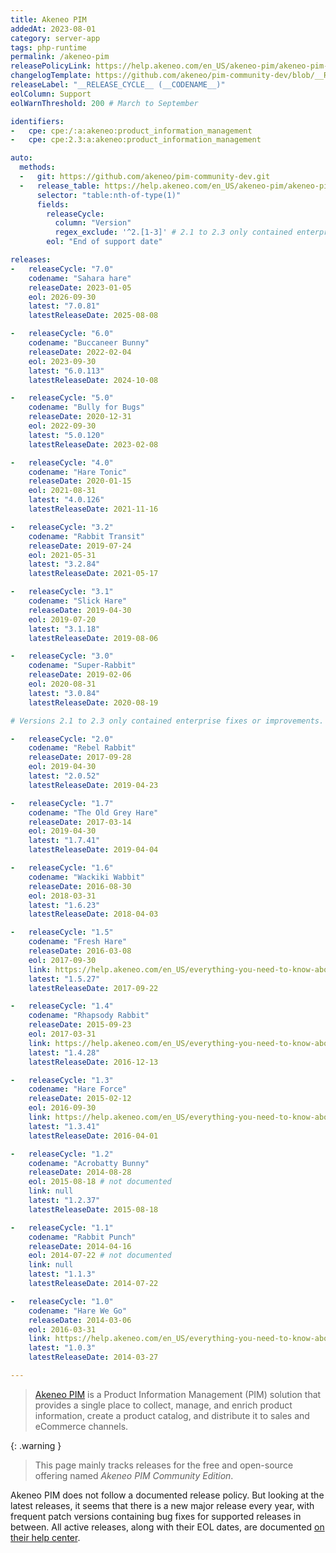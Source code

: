 ```yaml
---
title: Akeneo PIM
addedAt: 2023-08-01
category: server-app
tags: php-runtime
permalink: /akeneo-pim
releasePolicyLink: https://help.akeneo.com/en_US/akeneo-pim/akeneo-pim-product-support-dates
changelogTemplate: https://github.com/akeneo/pim-community-dev/blob/__RELEASE_CYCLE__/CHANGELOG-__RELEASE_CYCLE__.md
releaseLabel: "__RELEASE_CYCLE__ (__CODENAME__)"
eolColumn: Support
eolWarnThreshold: 200 # March to September

identifiers:
-   cpe: cpe:/:a:akeneo:product_information_management
-   cpe: cpe:2.3:a:akeneo:product_information_management

auto:
  methods:
  -   git: https://github.com/akeneo/pim-community-dev.git
  -   release_table: https://help.akeneo.com/en_US/akeneo-pim/akeneo-pim-product-support-dates
      selector: "table:nth-of-type(1)"
      fields:
        releaseCycle:
          column: "Version"
          regex_exclude: '^2.[1-3]' # 2.1 to 2.3 only contained enterprise fixes or improvements.
        eol: "End of support date"

releases:
-   releaseCycle: "7.0"
    codename: "Sahara hare"
    releaseDate: 2023-01-05
    eol: 2026-09-30
    latest: "7.0.81"
    latestReleaseDate: 2025-08-08

-   releaseCycle: "6.0"
    codename: "Buccaneer Bunny"
    releaseDate: 2022-02-04
    eol: 2023-09-30
    latest: "6.0.113"
    latestReleaseDate: 2024-10-08

-   releaseCycle: "5.0"
    codename: "Bully for Bugs"
    releaseDate: 2020-12-31
    eol: 2022-09-30
    latest: "5.0.120"
    latestReleaseDate: 2023-02-08

-   releaseCycle: "4.0"
    codename: "Hare Tonic"
    releaseDate: 2020-01-15
    eol: 2021-08-31
    latest: "4.0.126"
    latestReleaseDate: 2021-11-16

-   releaseCycle: "3.2"
    codename: "Rabbit Transit"
    releaseDate: 2019-07-24
    eol: 2021-05-31
    latest: "3.2.84"
    latestReleaseDate: 2021-05-17

-   releaseCycle: "3.1"
    codename: "Slick Hare"
    releaseDate: 2019-04-30
    eol: 2019-07-20
    latest: "3.1.18"
    latestReleaseDate: 2019-08-06

-   releaseCycle: "3.0"
    codename: "Super-Rabbit"
    releaseDate: 2019-02-06
    eol: 2020-08-31
    latest: "3.0.84"
    latestReleaseDate: 2020-08-19

# Versions 2.1 to 2.3 only contained enterprise fixes or improvements.

-   releaseCycle: "2.0"
    codename: "Rebel Rabbit"
    releaseDate: 2017-09-28
    eol: 2019-04-30
    latest: "2.0.52"
    latestReleaseDate: 2019-04-23

-   releaseCycle: "1.7"
    codename: "The Old Grey Hare"
    releaseDate: 2017-03-14
    eol: 2019-04-30
    latest: "1.7.41"
    latestReleaseDate: 2019-04-04

-   releaseCycle: "1.6"
    codename: "Wackiki Wabbit"
    releaseDate: 2016-08-30
    eol: 2018-03-31
    latest: "1.6.23"
    latestReleaseDate: 2018-04-03

-   releaseCycle: "1.5"
    codename: "Fresh Hare"
    releaseDate: 2016-03-08
    eol: 2017-09-30
    link: https://help.akeneo.com/en_US/everything-you-need-to-know-about-our-pim-versions#v15
    latest: "1.5.27"
    latestReleaseDate: 2017-09-22

-   releaseCycle: "1.4"
    codename: "Rhapsody Rabbit"
    releaseDate: 2015-09-23
    eol: 2017-03-31
    link: https://help.akeneo.com/en_US/everything-you-need-to-know-about-our-pim-versions#v14
    latest: "1.4.28"
    latestReleaseDate: 2016-12-13

-   releaseCycle: "1.3"
    codename: "Hare Force"
    releaseDate: 2015-02-12
    eol: 2016-09-30
    link: https://help.akeneo.com/en_US/everything-you-need-to-know-about-our-pim-versions#v13
    latest: "1.3.41"
    latestReleaseDate: 2016-04-01

-   releaseCycle: "1.2"
    codename: "Acrobatty Bunny"
    releaseDate: 2014-08-28
    eol: 2015-08-18 # not documented
    link: null
    latest: "1.2.37"
    latestReleaseDate: 2015-08-18

-   releaseCycle: "1.1"
    codename: "Rabbit Punch"
    releaseDate: 2014-04-16
    eol: 2014-07-22 # not documented
    link: null
    latest: "1.1.3"
    latestReleaseDate: 2014-07-22

-   releaseCycle: "1.0"
    codename: "Hare We Go"
    releaseDate: 2014-03-06
    eol: 2016-03-31
    link: https://help.akeneo.com/en_US/everything-you-need-to-know-about-our-pim-versions#v10
    latest: "1.0.3"
    latestReleaseDate: 2014-03-27

---
```


> [Akeneo PIM](https://www.akeneo.com/akeneo-pim-community-edition/) is a Product Information
> Management (PIM) solution that provides a single place to collect, manage, and enrich product
> information, create a product catalog, and distribute it to sales and eCommerce channels.

{: .warning }
> This page mainly tracks releases for the free and open-source offering named _Akeneo PIM Community
> Edition_.

Akeneo PIM does not follow a documented release policy. But looking at the latest releases, it seems
that there is a new major release every year, with frequent patch versions containing bug fixes for
supported releases in between. All active releases, along with their EOL dates, are documented
[on their help center](https://help.akeneo.com/en_US/akeneo-pim/akeneo-pim-product-support-dates).
